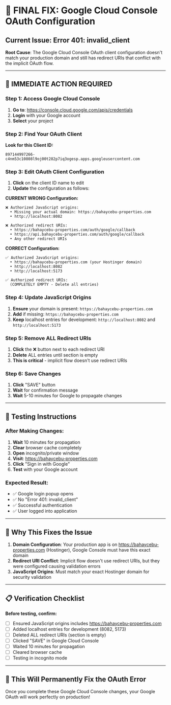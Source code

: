 # 🚨 FINAL FIX: Google Cloud Console OAuth Configuration

## Current Issue: Error 401: invalid_client

**Root Cause**: The Google Cloud Console OAuth client configuration doesn't match your production domain and still has redirect URIs that conflict with the implicit OAuth flow.

---

## 🎯 IMMEDIATE ACTION REQUIRED

### Step 1: Access Google Cloud Console
1. **Go to**: https://console.cloud.google.com/apis/credentials
2. **Login** with your Google account
3. **Select** your project

### Step 2: Find Your OAuth Client
**Look for this Client ID:**
```
897144997266-c4nm53c10808l9oj00t282p7iq3ogesp.apps.googleusercontent.com
```

### Step 3: Edit OAuth Client Configuration
1. **Click** on the client ID name to edit
2. **Update** the configuration as follows:

**CURRENT WRONG Configuration:**
```
❌ Authorized JavaScript origins:
  • Missing your actual domain: https://bahaycebu-properties.com
  • http://localhost:8082

❌ Authorized redirect URIs:
  • https://bahaycebu-properties.com/auth/google/callback
  • https://api.bahaycebu-properties.com/auth/google/callback
  • Any other redirect URIs
```

**CORRECT Configuration:**
```
✅ Authorized JavaScript origins:
  • https://bahaycebu-properties.com (your Hostinger domain)
  • http://localhost:8082
  • http://localhost:5173

✅ Authorized redirect URIs:
  (COMPLETELY EMPTY - Delete all entries)
```

### Step 4: Update JavaScript Origins
1. **Ensure** your domain is present: `https://bahaycebu-properties.com`
2. **Add** if missing: `https://bahaycebu-properties.com`
3. **Keep** localhost entries for development: `http://localhost:8082` and `http://localhost:5173`

### Step 5: Remove ALL Redirect URIs
1. **Click** the ❌ button next to each redirect URI
2. **Delete** ALL entries until section is empty
3. **This is critical** - implicit flow doesn't use redirect URIs

### Step 6: Save Changes
1. **Click** "SAVE" button
2. **Wait** for confirmation message
3. **Wait** 5-10 minutes for Google to propagate changes

---

## 🧪 Testing Instructions

### After Making Changes:
1. **Wait** 10 minutes for propagation
2. **Clear** browser cache completely
3. **Open** incognito/private window
4. **Visit**: https://bahaycebu-properties.com
5. **Click** "Sign in with Google"
6. **Test** with your Google account

### Expected Result:
- ✅ Google login popup opens
- ✅ No "Error 401: invalid_client"
- ✅ Successful authentication
- ✅ User logged into application

---

## 🔧 Why This Fixes the Issue

1. **Domain Configuration**: Your production app is on https://bahaycebu-properties.com (Hostinger), Google Console must have this exact domain
2. **Redirect URI Conflict**: Implicit flow doesn't use redirect URIs, but they were configured causing validation errors
3. **JavaScript Origins**: Must match your exact Hostinger domain for security validation

---

## 📋 Verification Checklist

**Before testing, confirm:**
- [ ] Ensured JavaScript origins includes https://bahaycebu-properties.com
- [ ] Added localhost entries for development (8082, 5173)
- [ ] Deleted ALL redirect URIs (section is empty)
- [ ] Clicked "SAVE" in Google Cloud Console
- [ ] Waited 10 minutes for propagation
- [ ] Cleared browser cache
- [ ] Testing in incognito mode

---

## 🚀 This Will Permanently Fix the OAuth Error

Once you complete these Google Cloud Console changes, your Google OAuth will work perfectly on production!